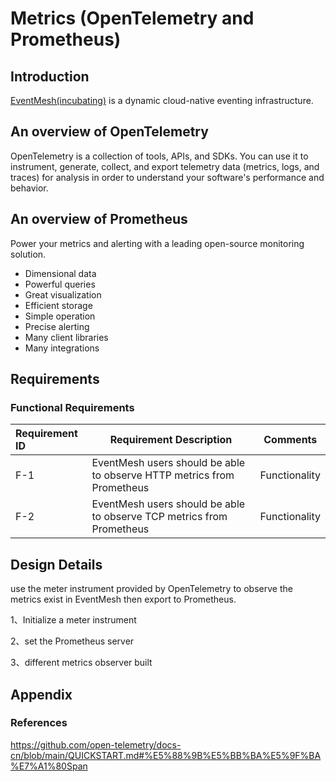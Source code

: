 # Metrics (OpenTelemetry and Prometheus)

## Introduction

[EventMesh(incubating)](https://github.com/apache/incubator-eventmesh) is a dynamic cloud-native eventing infrastructure.

## An overview of OpenTelemetry

OpenTelemetry is a collection of tools, APIs, and SDKs. You can use it to instrument, generate, collect, and export telemetry data (metrics, logs, and traces) for analysis in order to understand your software's performance and behavior.

## An overview of  Prometheus

Power your metrics and alerting with a leading open-source monitoring solution.

- Dimensional data
- Powerful queries
- Great visualization
- Efficient storage
- Simple operation
- Precise alerting
- Many client libraries
- Many integrations

## Requirements

### Functional Requirements

| Requirement ID | Requirement Description                                      | Comments      |
| :------------- | ------------------------------------------------------------ | ------------- |
| F-1            | EventMesh users should be able to observe HTTP metrics from Prometheus | Functionality |
| F-2            | EventMesh users should be able to observe TCP metrics from Prometheus | Functionality |

## Design Details

use the meter instrument provided by OpenTelemetry to observe the metrics exist in EventMesh then export to Prometheus.

1、Initialize a meter instrument

2、set the Prometheus server

3、different metrics observer built

## Appendix

### References

<https://github.com/open-telemetry/docs-cn/blob/main/QUICKSTART.md#%E5%88%9B%E5%BB%BA%E5%9F%BA%E7%A1%80Span>
